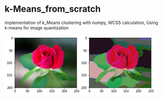 # k-Means_from_scratch
implementation of k_Means clustering with numpy, WCSS calculation, Using k-means for image quantization


![Screenshot](https://github.com/MagenLahat/k-Means_from_scratch/blob/main/image%20quantization.png)
